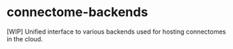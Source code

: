# connectome-backends
[WIP] Unified interface to various backends used for hosting connectomes in the cloud.
